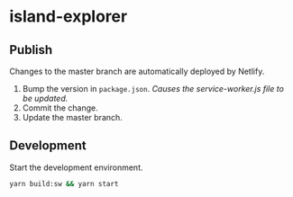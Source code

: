 # island-explorer

## Publish

Changes to the master branch are automatically deployed by Netlify.

1. Bump the version in `package.json`. _Causes the service-worker.js file to be updated._
1. Commit the change.
1. Update the master branch.

## Development

Start the development environment.

```sh
yarn build:sw && yarn start
```
